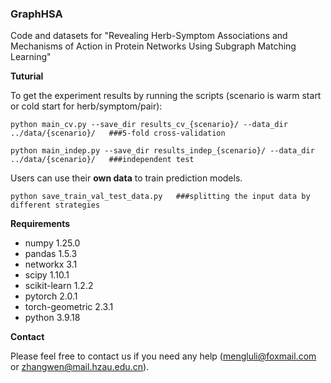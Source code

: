 ### GraphHSA

Code and datasets for "Revealing Herb-Symptom Associations and Mechanisms of Action in Protein Networks Using Subgraph Matching Learning"

**Tuturial**

To get the experiment results by running the scripts (scenario is warm start or cold start for herb/symptom/pair):

```
python main_cv.py --save_dir results_cv_{scenario}/ --data_dir ../data/{scenario}/   ###5-fold cross-validation
```

```
python main_indep.py --save_dir results_indep_{scenario}/ --data_dir ../data/{scenario}/   ###independent test
```

Users can use their **own data** to train prediction models.

```
python save_train_val_test_data.py   ###splitting the input data by different strategies
```

**Requirements**

- numpy 1.25.0
- pandas 1.5.3
- networkx 3.1
- scipy 1.10.1
- scikit-learn 1.2.2
- pytorch 2.0.1
- torch-geometric 2.3.1
- python 3.9.18

**Contact**

Please feel free to contact us if you need any help ([mengluli@foxmail.com](mailto:mengluli@foxmail.com) or [zhangwen@mail.hzau.edu.cn](mailto:zhangwen@mail.hzau.edu.cn)).
